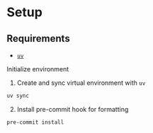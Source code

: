 # Setup

## Requirements

- [`uv`](https://docs.astral.sh/uv/getting-started/installation/)

Initialize environment

1. Create and sync virtual environment with `uv`

```bash
uv sync
```

2. Install pre-commit hook for formatting

```bash
pre-commit install
```
